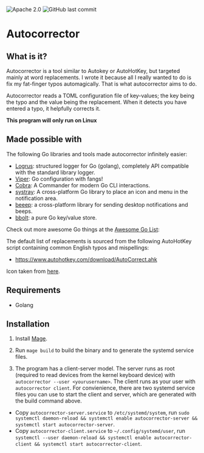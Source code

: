 
![Apache 2.0](https://img.shields.io/github/license/joshuar/autocorrector) ![GitHub last commit](https://img.shields.io/github/last-commit/joshuar/autocorrector) 

# Autocorrector

## What is it?

Autocorrector is a tool similar to Autokey or AutoHotKey, but targeted mainly at word replacements.  I wrote it because all I really wanted to do is fix my fat-finger typos automagically.  That is what autocorrector aims to do.  

Autocorrector reads a TOML configuration file of key-values; the key being the typo and the value being the replacement.  When it detects you have entered a typo, it helpfully corrects it.

**This program will only run on Linux**
## Made possible with

The following Go libraries and tools made autocorrector infinitely easier:

- [Logrus](https://github.com/sirupsen/logrus):  structured logger for Go (golang), completely API compatible with the standard library logger.
- [Viper](https://github.com/spf13/viper): Go configuration with fangs!
- [Cobra](https://github.com/spf13/cobra): A Commander for modern Go CLI interactions.
- [systray](https://github.com/getlantern/systray): A cross-platform Go library to place an icon and menu in the notification area.
- [beeep](https://github.com/gen2brain/beeep): a cross-platform library for sending desktop notifications and beeps.
- [bbolt](https://github.com/etcd-io/bbolt): a pure Go key/value store.

Check out more awesome Go things at the [Awesome Go List](https://github.com/avelino/awesome-go):

The default list of replacements is sourced from the following AutoHotKey script containing common English typos and mispellings:

- https://www.autohotkey.com/download/AutoCorrect.ahk

Icon taken from [here](https://pixabay.com/vectors/spellcheck-correct-typo-errors-1292780/).

## Requirements
- Golang

## Installation

1. Install [Mage](https://magefile.org/).

2. Run `mage build` to build the binary and to generate the systemd service files.

3. The program has a client-server model.  The server runs as root (required to read devices from the kernel keyboard device) with `autocorrector --user <yourusername>`.  The client runs as your user with `autocorrector client`. For convienience, there are two systemd service files you can use to start the client and server, which are generated with the build command above.
  - Copy `autocorrector-server.service` to `/etc/systemd/system`, run `sudo systemctl daemon-reload && systemctl enable autocorrector-server && systemctl start autocorrector-server`.
  - Copy `autocorrector-client.service` to `~/.config/systemd/user`, run `systemctl --user daemon-reload && systemctl enable autocorrector-client && systemctl start autocorrector-client`.


